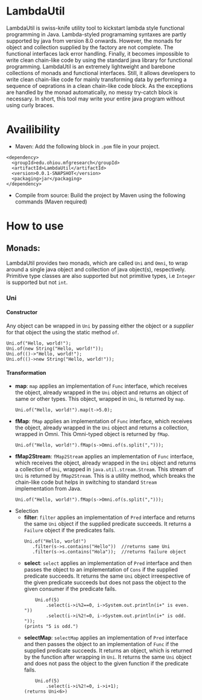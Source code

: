 # LambdaUtil
LambdaUtil is swiss-knife utility tool to kickstart lambda style functional programming in Java. Lambda-styled programaming syntaxes are partly supported by java from version 8.0 onwards. However, the monads for object and collection supplied by the factory are not complete. The functional interfaces lack error handling. Finally, it becomes impossible to write clean chain-like code by using the standard java library for functional programming. LambdaUtil is an extremely lightweight and barebone collections of monads and functional interfaces. Still, it allows developers to write clean chain-like code for mainly transforming data by performing a sequence of oeprations in a clean chain-like code block. As the exceptions are handled by the monad automatically, no messy try-catch block is necessary. In short, this tool may write your entire java program without using curly braces.

# Availibility
* Maven: Add the following block in `.pom` file in your project.
```
<dependency>
  <groupId>edu.ohiou.mfgresearch</groupId>
  <artifactId>LambdaUtil</artifactId>
  <version>0.0.1-SNAPSHOT</version>
  <packaging>jar</packaging>
</dependency>
```
* Compile from source: Build the project by Maven using the following commands (Maven required)

# How to use

## Monads: 
LambdaUtil provides two monads, which are called `Uni` and `Omni`, to wrap around a single java object and collection of java object(s), respectively. Primitive type classes are also supported but not primitive types, i.e `Integer` is supported but not `int`. 

### Uni
#### Constructor
Any object can be wrapped in `Uni` by passing either the object or a *supplier* for that object the using the static method `of`. 
```
Uni.of("Hello, world!");
Uni.of(new String("Hello, world!"));
Uni.of(()->"Hello, world!");
Uni.of(()->new String("Hello, world!"));
```
#### Transformation
  * **map**:
    `map` applies an implementation of `Func` interface, which receives the object, already wrapped in the `Uni` object and returns an object of same or other types. This object, wrapped in `Uni`, is returned by `map`.    
    ```
    Uni.of("Hello, world!").map(t->5.0); 
    ```
  * **fMap**:
    `fMap` applies an implementation of `Func` interface, which receives the object, already wrapped in the `Uni` object and returns a collection, wrapped in Omni. This Omni-typed object is returned by `fMap`.        
    ```
    Uni.of("Hello, world!").fMap(s->Omni.of(s.split(",")));
    ```
  * **fMap2Stream**:
    `fMap2Stream` applies an implementation of `Func` interface, which receives the object, already wrapped in the `Uni` object and returns a collection of `Uni`, wrapped in `java.util.stream.Stream`. This stream of `Uni` is returned by `fMap2Stream`. This is a utility method, which breaks the chain-like code but helps in switching to standard `Stream` implementation from Java.        
    ```
    Uni.of("Hello, world!").fMap(s->Omni.of(s.split(",")));
    ```  
* Selection
  * **filter**: 
  `filter` applies an implementation of `Pred` interface and returns the same `Uni` object if the supplied predicate succeeds. It returns a `Failure` object if the predicates fails.
    ```
    Uni.of("Hello, world!")
       .filter(s->s.contains("Hello"))  //returns same Uni
       .filter(s->s.contains("Hola"));  //returns failure object 
    ```  
  * **select**: 
  `select` applies an implementation of `Pred` interface and then passes the object to an implementation of `Cons` if the supplied predicate succeeds. It returns the same `Uni` object irreespective of the given predicate succeeds but does not pass the object to the given consumer if the predicate fails.
    ```
		Uni.of(5)
			.select(i->i%2==0, i->System.out.println(i+" is even. "))
			.select(i->i%2!=0, i->System.out.println(i+" is odd. "));
    (prints "5 is odd.")   
    ```  
  * **selectMap**: 
  `selectMap` applies an implementation of `Pred` interface and then passes the object to an implementation of `Func` if the supplied predicate succeeds. It returns an object, which is returned by the function after wrapping in `Uni`. It returns the same `Uni` object and does not pass the object to the given function if the predicate fails.
    ```
		Uni.of(5)
			.select(i->i%2!=0, i->i+1);
    (returns Uni<6>)   
    ``` 
